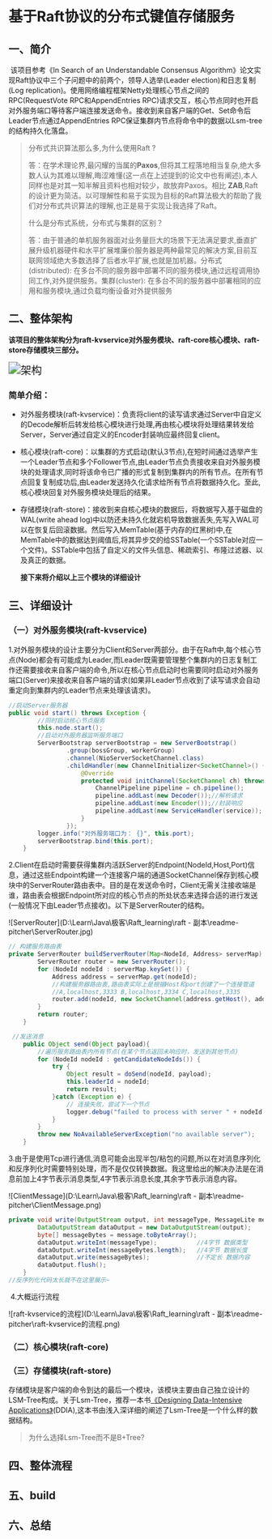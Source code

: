 # 基于Raft协议的分布式键值存储服务

## 一、简介

​         该项目参考《In Search of an Understandable Consensus Algorithm》论文实现Raft协议中三个子问题中的前两个，领导人选举(Leader election)和日志复制(Log replication)。使用网络编程框架Netty处理核心节点之间的RPC(RequestVote RPC和AppendEntries RPC)请求交互，核心节点同时也开启对外服务端口等待客户端连接发送命令。接收到来自客户端的Get、Set命令后Leader节点通过AppendEntries RPC保证集群内节点将命令中的数据以Lsm-tree的结构持久化落盘。

> 分布式共识算法那么多,为什么使用Raft ?
>
> 答：在学术理论界,最闪耀的当属的**Paxos**,但将其工程落地相当复杂,绝大多数人认为其难以理解,晦涩难懂(这一点在上述提到的论文中也有阐述),本人同样也是对其一知半解且资料也相对较少，故放弃Paxos。相比 **ZAB**,Raft 的设计更为简洁。以可理解性和易于实现为目标的Raft算法极大的帮助了我们对分布式共识算法的理解,也正是易于实现让我选择了Raft。
>
> 什么是分布式系统，分布式与集群的区别？
>
> 答：由于普通的单机服务器面对业务量巨大的场景下无法满足要求,垂直扩展升级机器硬件和水平扩展堆廉价服务器是两种最常见的解决方案,目前互联网领域绝大多数选择了后者水平扩展,也就是加机器。分布式(distributed): 在多台不同的服务器中部署不同的服务模块,通过远程调用协同工作,对外提供服务。集群(cluster): 在多台不同的服务器中部署相同的应用和服务模块,通过负载均衡设备对外提供服务

## 二、整体架构

  **该项目的整体架构分为raft-kvservice对外服务模块、raft-core核心模块、raft-store存储模块三部分。**

<img src="D:\Learn\Java\极客\Raft_learning\raft - 副本\readme-pitcher\架构.jpg" alt="架构" style="zoom:150%;" />

### 简单介绍：

* 对外服务模块(raft-kvservice)：负责将client的读写请求通过Server中自定义的Decode解析后转发给核心模块进行处理,再由核心模块将处理结果转发给Server，Server通过自定义的Encoder封装响应最终回复client。

* 核心模块(raft-core)：以集群的方式启动(默认3节点),在短时间通过选举产生一个Leader节点和多个Follower节点,由Leader节点负责接收来自对外服务模块的处理请求,同时将该命令已广播的形式复制到集群内的所有节点。在所有节点回复复制成功后,由Leader发送持久化请求给所有节点将数据持久化。至此,核心模块回复对外服务模块处理后的结果。

* 存储模块(raft-store)：接收到来自核心模块的数据后，将数据写入基于磁盘的WAL(write ahead log)中以防还未持久化就宕机导致数据丢失,先写入WAL可以在恢复后回滚数据。然后写入MemTable(基于内存的红黑树)中,在MemTable中的数据达到阈值后,将其异步交的给SSTable(一个SSTable对应一个文件)。SSTable中包括了自定义的文件头信息、稀疏索引、布隆过滤器、以及真正的数据。

  **接下来将介绍以上三个模块的详细设计**

## 三、详细设计

### （一）对外服务模块(raft-kvservice)

​		1.对外服务模块的设计主要分为Client和Server两部分。由于在Raft中,每个核心节点(Node)都会有可能成为Leader,而Leader既需要管理整个集群内的日志复制工作还需要接收来自客户端的命令,所以在核心节点启动时也需要同时启动对外服务端口(Server)来接收来自客户端的请求(如果非Leader节点收到了读写请求会自动重定向到集群内的Leader节点来处理该请求)。

``` java
//启动Server服务器
public void start() throws Exception {
        //同时启动核心节点服务
        this.node.start();
    	//启动对外服务器监听服务端口
        ServerBootstrap serverBootstrap = new ServerBootstrap()
                .group(bossGroup, workerGroup)
                .channel(NioServerSocketChannel.class)
                .childHandler(new ChannelInitializer<SocketChannel>() {
                    @Override
                    protected void initChannel(SocketChannel ch) throws Exception {
                        ChannelPipeline pipeline = ch.pipeline();
                        pipeline.addLast(new Decoder());//解析请求
                        pipeline.addLast(new Encoder());//封装响应
                        pipeline.addLast(new ServiceHandler(service));
                    }
                });
        logger.info("对外服务端口为： {}", this.port);
        serverBootstrap.bind(this.port);
    }
```



​		2.Client在启动时需要获得集群内活跃Server的Endpoint(NodeId,Host,Port)信息，通过这些Endpoint构建一个连接客户端的通道SocketChannel保存到核心模块中的ServerRouter路由表中。目的是在发送命令时，Client无需关注接收端是谁，路由表会根据Endpoint所对应的核心节点的所处状态来选择合适的进行发送(一般情况下由Leader节点接收)。以下是ServerRouter的结构。

![ServerRouter](D:\Learn\Java\极客\Raft_learning\raft - 副本\readme-pitcher\ServerRouter.jpg)

``` java
// 构建服务路由表
private ServerRouter buildServerRouter(Map<NodeId, Address> serverMap) {
        ServerRouter router = new ServerRouter();
        for (NodeId nodeId : serverMap.keySet()) {
            Address address = serverMap.get(nodeId);
            //构建服务器路由表,路由表实际上是根据Host和port创建了一个连接管道
            //A,localhost,3333 B,localhost,3334 C,localhost,3335
            router.add(nodeId, new SocketChannel(address.getHost(), address.getPort()));
        }
        return router;
    }
```

``` java
 //发送消息
    public Object send(Object payload){
        //遍历服务路由表内所有节点(在某个节点返回未响应时，发送到其他节点)
        for (NodeId nodeId : getCandidateNodeIds()) {
            try {
                Object result = doSend(nodeId, payload);
                this.leaderId = nodeId;
                return result;
            }catch (Exception e) {
                // 连接失败，尝试下一个节点
                logger.debug("failed to process with server " + nodeId + ", cause " + e.getMessage());
            }
        }
        throw new NoAvailableServerException("no available server");
    }
```

​		3.由于是使用Tcp进行通信,消息可能会出现半包/粘包的问题,所以在对消息序列化和反序列化时需要特别处理，而不是仅仅转换数据。我这里给出的解决办法是在消息前加上4字节表示消息类型,4字节表示消息长度,其余字节表示消息内容。

![ClientMessage](D:\Learn\Java\极客\Raft_learning\raft - 副本\readme-pitcher\ClientMessage.png)

``` java
private void write(OutputStream output, int messageType, MessageLite message) throws IOException {
        DataOutputStream dataOutput = new DataOutputStream(output);
        byte[] messageBytes = message.toByteArray();
        dataOutput.writeInt(messageType);           //4字节 数据类型
        dataOutput.writeInt(messageBytes.length);   //4字节 数据长度
        dataOutput.write(messageBytes);             //不定长 数据内容
        dataOutput.flush();                         
    }
//反序列化代码太长就不在这里展示~
```

​		4.大概运行流程

![raft-kvservice的流程](D:\Learn\Java\极客\Raft_learning\raft - 副本\readme-pitcher\raft-kvservice的流程.png)

### （二）核心模块(raft-core)





### （三）存储模块(raft-store)

存储模块是客户端的命令到达的最后一个模块，该模块主要由自己独立设计的LSM-Tree构成。关于Lsm-Tree，推荐一本书[《Designing Data-Intensive Applications》](http://shop.oreilly.com/product/0636920032175.do)(DDIA),这本书由浅入深详细的阐述了Lsm-Tree是一个什么样的数据结构。

> 为什么选择Lsm-Tree而不是B+Tree?
>
> 



## 四、整体流程



## 五、build



## 六、总结



